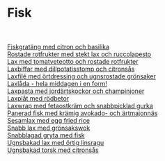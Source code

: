 # Fisk<br/><br/>

[Fiskgratäng med citron och basilika](/recipes/fisk/fiskgratang-med-citron-och-basilika.md)<br/>[Rostade rotfrukter med stekt lax och ruccolapesto](/recipes/fisk/lax-med-ruccolapesto.md)<br/>[Lax med tomatveteotto och rostade rotfrukter](/recipes/fisk/lax-med-tomatveteotto-och-rostade-rotfrukter.md)<br/>[Laxbiffar med dillpotatisstomp och citronsås](/recipes/fisk/laxbiffar-med-dillpotatisstomp-och-citronsas.md)<br/>[Laxfilé med örtdressing och ugnsrostade grönsaker](/recipes/fisk/laxfilé-med-ortdressing-och-ugnsrostade-gronsaker.md)<br/>[Laxlåda - hela middagen i en form!](/recipes/fisk/laxlada---hela-middagen-i-en-form!.md)<br/>[Laxpasta med jordärtskockor och champinjoner](/recipes/fisk/laxpasta-med-jordartskockor-och-champinjoner.md)<br/>[Laxplåt med rödbetor](/recipes/fisk/laxplat-med-rodbetor.md)<br/>[Laxwrap med fetaostkräm och snabbpicklad gurka](/recipes/fisk/laxwrap-med-fetaostkram-och-snabbpicklad-gurka.md)<br/>[Panerad fisk med krämig avokado- och ärtmajonnäs](/recipes/fisk/panerad-fisk-med-kramig-avokado--och-artmajonnas.md)<br/>[Sesamlax med egg fried rice](/recipes/fisk/sesamlax-med-egg-fried-rice.md)<br/>[Snabb lax med grönsakswok](/recipes/fisk/snabb-lax-med-wok.md)<br/>[Snabblagad gryta med fisk](/recipes/fisk/snabblagad-gryta-med-fisk.md)<br/>[Ugnsbakad lax med örtig linsragu](/recipes/fisk/ugnsbakad-lax-med-ortig-linsragu.md)<br/>[Ugnsbakad torsk med citronsås](/recipes/fisk/ugnsbakad-torsk-med-citronsas.md)
